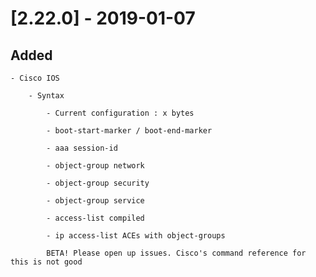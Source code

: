 # [2.22.0] - 2019-01-07

## Added

    - Cisco IOS

        - Syntax

            - Current configuration : x bytes

            - boot-start-marker / boot-end-marker

            - aaa session-id

            - object-group network

            - object-group security

            - object-group service

            - access-list compiled

            - ip access-list ACEs with object-groups

            BETA! Please open up issues. Cisco's command reference for this is not good


